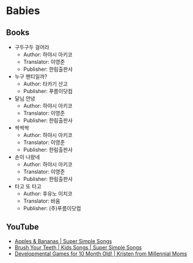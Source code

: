 # Babies
## Books
* 구두구두 걸어라
  - Author: 하야시 아키코
  - Translator: 이영준
  - Publisher: 한림출판사
* 누구 팬티일까?
  - Author: 타카기 산고
  - Publisher: 푸름이닷컴
* 달님 안녕
  - Author: 하야시 아키코
  - Translator: 이영준
  - Publisher: 한림출판사
* 싹싹싹
  - Author: 하야시 아키코
  - Translator: 이영준
  - Publisher: 한림출판사
* 손이 나왔네
  - Author: 하야시 아키코
  - Translator: 이영준
  - Publisher: 한림출판사
* 타고 또 타고
  - Author: 후유노 이치코
  - Translator: 바움
  - Publisher: (주)푸름이닷컴

## YouTube
* [Apples & Bananas | Super Simple Songs](https://www.youtube.com/watch?v=r5WLXZspD1M)
* [Brush Your Teeth | Kids Songs | Super Simple Songs](https://www.youtube.com/watch?v=wCio_xVlgQ0)
* [Developmental Games for 10 Month Old! | Kristen from Millennial Moms](https://www.youtube.com/watch?v=IucS5KiVHDU)
